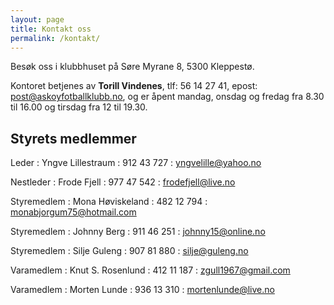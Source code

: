 ```yaml
---
layout: page
title: Kontakt oss
permalink: /kontakt/
---
```


Besøk oss i klubbhuset på Søre Myrane 8, 5300 Kleppestø.

Kontoret betjenes av **Torill Vindenes**, <span class="nowrap">tlf:  56 14 27 41,</span> <span class="nowrap">epost: <post@askoyfotballklubb.no>,</span> og er åpent mandag, onsdag og fredag fra 8.30 til 16.00 og tirsdag fra 12 til 19.30.

Styrets medlemmer
-----------------

Leder
: Yngve Lillestraum
: 912 43 727
: yngvelille@yahoo.no

Nestleder
: Frode Fjell
: 977 47 542
: frodefjell@live.no

Styremedlem
: Mona Høviskeland
: 482 12 794
: monabjorgum75@hotmail.com

Styremedlem
: Johnny Berg
: 911 46 251
: johnny15@online.no

Styremedlem
: Silje Guleng
: 907 81 880
: silje@guleng.no

Varamedlem
: Knut S. Rosenlund
: 412 11 187
: zgull1967@gmail.com

Varamedlem
: Morten Lunde
: 936 13 310
: mortenlunde@live.no
